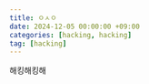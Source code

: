 ```yaml
---
title: ㅇㅅㅇ
date: 2024-12-05 00:00:00 +09:00
categories: [hacking, hacking]
tag: [hacking]
---
```


해킹해킹해